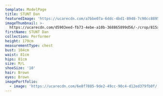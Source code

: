 ```yaml
---
template: ModelPage
title: STUNT Dan
featuredImage: 'https://ucarecdn.com/a7bbe07a-6ddc-4bd1-8948-7c90cc88958f/'
imageThumbnail: >-
  https://ucarecdn.com/d5903eed-fb73-4ebe-a10b-368865899d56/-/crop/815x953/0,0/-/preview/
firstName: STUNT Dan
collection: Performer
height: 179cm
measurementType: chest
bust: 104cm
waist: 81cm
hips: 81cm
size: M/L
shoeSize: '10'
hair: Brown
eyes: Brown
imagePortfolio:
  - image: 'https://ucarecdn.com/6e8f7885-9de2-49cc-90c4-d12ed379fb0f/'
---
```


